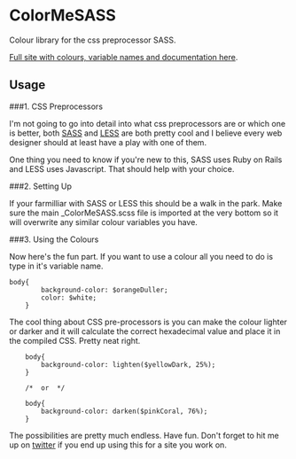 ColorMeSASS
===========

Colour library for the css preprocessor SASS.

 [Full site with colours, variable names and documentation here](http://richbray.me/cms/).


Usage
------------------------------

###1. CSS Preprocessors

I'm not going to go into detail into what css preprocessors are or which one is better, both [SASS](http://sass-lang.com/) and [LESS](http://lesscss.org/) are both pretty cool and I believe every web designer should at least have a play with one of them.

One thing you need to know if you're new to this, SASS uses Ruby on Rails and LESS uses Javascript. That should help with your choice.


###2. Setting Up

If your farmilliar with SASS or LESS this should be a walk in the park. Make sure the main _ColorMeSASS.scss file is imported at the very bottom so it will overwrite any similar colour variables you have.


###3. Using the Colours

Now here's the fun part. If you want to use a colour all you need to do is type in it's variable name.

	body{
			background-color: $orangeDuller;
			color: $white;
		}

The cool thing about CSS pre-processors is you can make the colour lighter or darker and it will calculate the correct hexadecimal value and place it in the compiled CSS. Pretty neat right.

		body{
			background-color: lighten($yellowDark, 25%);
		}

		/*  or  */

		body{
			background-color: darken($pinkCoral, 76%);
		}

The possibilities are pretty much endless. Have fun.
Don't forget to hit me up on [twitter](https://twitter.com/Ceiga) if you end up using this for a site you work on.
